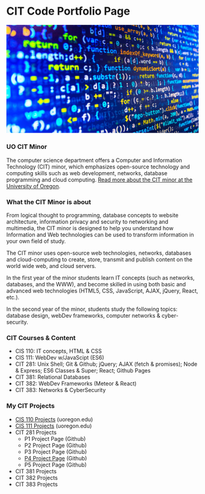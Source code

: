 # CIT Code Portfolio Page
![Code Image](images/code.jpg)

### UO CIT Minor
The computer science department offers a Computer and Information Technology (CIT) minor, which emphasizes open-source technology and computing skills such as web development, networks, database programming and cloud computing. [Read more about the CIT minor at the University of Oregon]("https://cs.uoregon.edu/undergraduate/cit-minor").

### What the CIT Minor is about
From logical thought to programming, database concepts to website architecture, information privacy and security to networking and multimedia, the CIT minor is designed to help you understand how Information and Web technologies can be used to transform information in your own field of study.

The CIT minor uses open-source web technologies, networks, databases and cloud-computing to create, store, transmit and publish content on the world wide web, and cloud servers.

In the first year of the minor students learn IT concepts (such as networks, databases, and the WWW), and become skilled in using both basic and advanced web technologies (HTML5, CSS, JavaScript, AJAX, jQuery, React, etc.).

In the second year of the minor, students study the following topics: database design, webDev frameworks, computer networks & cyber-security.

### CIT Courses & Content
* CIS 110: IT concepts, HTML & CSS
* CIS 111: WebDev w/JavaScipt (ES6)
* CIT 281: Unix Shell; Git & Github; jQuery; AJAX (fetch & promises); Node & Express; ES6 Classes & Super; React; Github Pages
* CIT 381: Relational Databases
* CIT 382: WebDev Frameworks (Meteor & React)
* CIT 383: Networks & CyberSecurity

### My CIT Projects
* [CIS 110 Projects]("http://pages.uoregon.edu/mparker8/110/") (uoregon.edu)
* [CIS 111 Projects]("http://pages.uoregon.edu/mparker8/111/") (uoregon.edu)
* CIT 281 Projects
  * P1 Project Page (Github)
  * P2 Project Page (Github)
  * P3 Project Page (Github)
  * [P4 Project Page]("https://uo-cit.github.io/project-4-Matthew-Parker/") (Github)
  * P5 Project Page (Github)
* CIT 381 Projects
* CIT 382 Projects
* CIT 383 Projects
